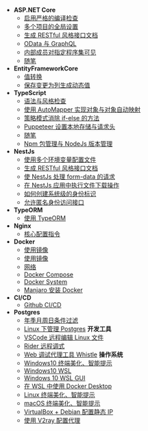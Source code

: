 - **ASP.NET Core**
  - [启用严格的编译检查](1.AspNetCore/启用严格的编译检查.md)
  - [多个项目的全局设置](1.AspNetCore/多个项目的全局设置.md)
  - [生成 RESTful 风格接口文档](1.AspNetCore/生成RESTful风格接口文档.md)
  - [OData 与 GraphQL](1.AspNetCore/OData与GraphQL.md)
  - [内部成员对指定程序集可见](1.AspNetCore/内部成员对指定程序集可见.md)
  - [随笔](1.AspNetCore/随笔.md)
- **EntityFrameworkCore**
  - [值转换](2.EntityFrameworkCore/值转换.md)
  - [保存变更为列生成动态值](2.EntityFrameworkCore/保存变更为列生成动态值.md)
- **TypeScript**
  - [语法与风格检查](3.TypeScript/语法与风格检查.md)
  - [使用 AutoMapper 实现对象与对象自动映射](3.TypeScript/使用AutoMapper实现对象与对象自动映射.md)
  - [策略模式消除 if-else 的方法](3.TypeScript/策略模式消除if-else的方法.md)
  - [Puppeteer 设置本地存储与请求头](3.TypeScript/Puppeteer设置本地存储与请求头.md)
  - [随笔](3.TypeScript/随笔.md)
  - [Npm 包管理与 NodeJs 版本管理](3.TypeScript/Npm包管理与NodeJs版本管理.md)
- **NestJs**
  - [使用多个环境变量配置文件](4.NestJs/使用多个环境变量配置文件.md)
  - [生成 RESTful 风格接口文档](4.NestJs/生成RESTful风格接口文档.md)
  - [使 NestJs 处理 form-data 的请求](4.NestJs/使NestJs处理FormData的请求.md)
  - [在 NestJs 应用中执行文件下载操作](4.NestJs/返回二进制数据使浏览器执行下载.md)
  - [如何创建系统级的身份标识](4.NestJs/如何创建系统级的身份标识.md)
  - [允许匿名身份访问接口](4.NestJs/允许匿名身份访问接口.md)
- **TypeORM**
  - [使用 TypeORM](5.TypeORM/使用TypeORM.md)
- **Nginx**
  - [核心配置指令](6.Nginx/核心配置指令.md)
- **Docker**
  - [使用镜像](7.Docker/使用镜像.md)
  - [使用镜像](7.Docker/操作容器.md)
  - [网络](7.Docker/网络.md)
  - [Docker Compose](7.Docker\Docker-Compose.md)
  - [Docker System](7.Docker\Docker-System.md)
  - [Manjaro 安装 Docker](7.Docker/Manjaro安装Docker.md)
- **CI/CD**
  - [Github CI/CD](8.CICD/GitHub-CI.md)
- **Postgres**
  - [年季月周日条件过滤](9.DB/Postgres/年季月周日条件过滤.md)
  - [Linux 下管理 Postgres](9.DB\Postgres\Linux下管理Postgres.md)
**开发工具**
  - [VSCode 远程编辑 Linux 文件](10.开发工具\VSCode编辑远程服务器文件.md)
  - [Rider 远程调式](10.开发工具\Rider远程调试.md)
  - [Web 调试代理工具 Whistle](10.开发工具\Web调试代理工具Whistle.md)
**操作系统**
  - [Windows10 终端美化、智能提示](11.操作系统\Windows10终端美化、智能提示.md)
  - [Windows10 WSL](11.操作系统\WSL.md)
  - [Windows 10 WSL GUI](11.操作系统\WSL-GUI.md)
  - [在 WSL 中使用 Docker Desktop](11.操作系统\在WSL中使用Docker-Desktop.md)
  - [Linux 终端美化、智能提示](11.操作系统\Linux终端美化、智能提示.md)
  - [macOS 终端美化、智能提示](11.操作系统\macOS终端美化、智能提示.md)
  - [VirtualBox + Debian 配置静态 IP](11.操作系统\VirtualBox+Debian配置静态IP.md)
  - [使用 V2ray 配置代理](11.操作系统\使用V2ray配置代理.md)
